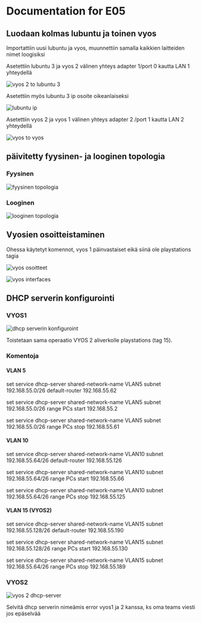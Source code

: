# Documentation for E05

## Luodaan kolmas lubuntu ja toinen vyos

Importattiin uusi lubuntu ja vyos, muunnettiin samalla kaikkien laitteiden nimet loogisiksi

Asetettiin lubuntu 3 ja vyos 2 välinen yhteys adapter 1/port 0 kautta LAN 1 yhteydellä

![vyos 2 to lubuntu 3](./E05/lubuntu3tovyos2.png)

Asetettiin myös lubuntu 3 ip osoite oikeanlaiseksi

![lubuntu ip](./E05/lubuntu3ip.png)

Asetettiin vyos 2 ja vyos 1 välinen yhteys adapter 2 /port 1 kautta LAN 2 yhteydellä

![vyos to vyos](./E05/vyos2tovyos1.png)

## päivitetty fyysinen- ja looginen topologia

### Fyysinen

![fyysinen topologia](./E05/fyysinentopo.png)

### Looginen

![looginen topologia](./E05/looginentopo.png)

## Vyosien osoitteistaminen

Ohessa käytetyt komennot, vyos 1 päinvastaiset eikä siinä ole playstations tagia

![vyos osoitteet](./E05/vyos2osoitteistus.png)

![vyos interfaces](./E05/vyos1ja2osoitteistus.png)

## DHCP serverin konfigurointi

### VYOS1

![dhcp serverin konfiguroint](./E05/dhcp-reititys.png)

Toistetaan sama operaatio VYOS 2 aliverkolle playstations (tag 15).

### Komentoja

#### VLAN 5

set service dhcp-server shared-network-name VLAN5 subnet 192.168.55.0/26 default-router 192.168.55.62

set service dhcp-server shared-network-name VLAN5 subnet 192.168.55.0/26 range PCs start 192.168.55.2

set service dhcp-server shared-network-name VLAN5 subnet 192.168.55.0/26 range PCs stop 192.168.55.61

#### VLAN 10

set service dhcp-server shared-network-name VLAN10 subnet 192.168.55.64/26 default-router 192.168.55.126

set service dhcp-server shared-network-name VLAN10 subnet 192.168.55.64/26 range PCs start 192.168.55.66

set service dhcp-server shared-network-name VLAN10 subnet 192.168.55.64/26 range PCs stop 192.168.55.125

#### VLAN 15 (VYOS2)

set service dhcp-server shared-network-name VLAN15 subnet 192.168.55.128/26 default-router 192.168.55.190

set service dhcp-server shared-network-name VLAN15 subnet 192.168.55.128/26 range PCs start 192.168.55.130

set service dhcp-server shared-network-name VLAN15 subnet 192.168.55.64/26 range PCs stop 192.168.55.189

### VYOS2

![vyos 2 dhcp-server](./E05/vyos2dhcp.png)

Selvitä dhcp serverin nimeämis error vyos1 ja 2 kanssa, ks oma teams viesti  jos epäselvää